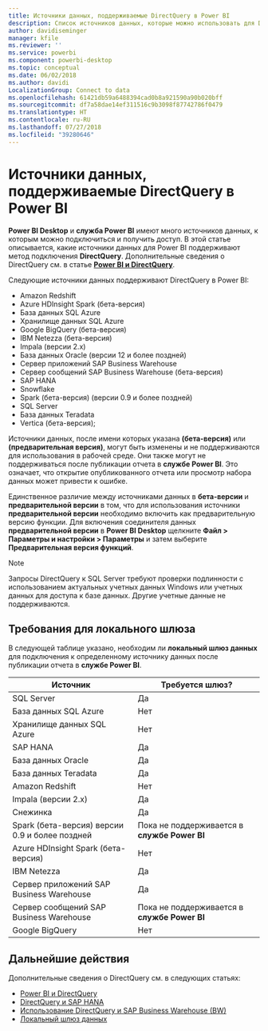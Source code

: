```yaml
---
title: Источники данных, поддерживаемые DirectQuery в Power BI
description: Список источников данных, которые можно использовать для DirectQuery.
author: davidiseminger
manager: kfile
ms.reviewer: ''
ms.service: powerbi
ms.component: powerbi-desktop
ms.topic: conceptual
ms.date: 06/02/2018
ms.author: davidi
LocalizationGroup: Connect to data
ms.openlocfilehash: 61421db59a6488394cad0b8a921590a90b020bff
ms.sourcegitcommit: df7a58dae14ef311516c9b3098f87742786f0479
ms.translationtype: HT
ms.contentlocale: ru-RU
ms.lasthandoff: 07/27/2018
ms.locfileid: "39280646"
---
```

# <a name="data-sources-supported-by-directquery-in-power-bi"></a>Источники данных, поддерживаемые DirectQuery в Power BI
**Power BI Desktop** и **служба Power BI** имеют много источников данных, к которым можно подключиться и получить доступ. В этой статье описывается, какие источники данных для Power BI поддерживают метод подключения **DirectQuery**. Дополнительные сведения о DirectQuery см. в статье [**Power BI и DirectQuery**](desktop-directquery-about.md).

Следующие источники данных поддерживают DirectQuery в Power BI:

* Amazon Redshift
* Azure HDInsight Spark (бета-версия)
* База данных SQL Azure
* Хранилище данных SQL Azure
* Google BigQuery (бета-версия)
* IBM Netezza (бета-версия)
* Impala (версии 2.x)
* База данных Oracle (версии 12 и более поздней)
* Сервер приложений SAP Business Warehouse
* Сервер сообщений SAP Business Warehouse (бета-версия)
* SAP HANA
* Snowflake
* Spark (бета-версия) (версии 0.9 и более поздней)
* SQL Server
* База данных Teradata
* Vertica (бета-версия);

Источники данных, после имени которых указана **(бета-версия)** или **(предварительная версия)**, могут быть изменены и не поддерживаются для использования в рабочей среде. Они также могут не поддерживаться после публикации отчета в **службе Power BI**. Это означает, что открытие опубликованного отчета или просмотр набора данных может привести к ошибке.

Единственное различие между источниками данных в **бета-версии** и **предварительной версии** в том, что для использования источники **предварительной версии** необходимо включить как предварительную версию функции. Для включения соединителя данных **предварительной версии** в **Power BI Desktop** щелкните **Файл > Параметры и настройки > Параметры** и затем выберите **Предварительная версия функций**.

> [!NOTE]
> Запросы DirectQuery к SQL Server требуют проверки подлинности с использованием актуальных учетных данных Windows или учетных данных для доступа к базе данных. Другие учетные данные не поддерживаются.
>

## <a name="on-premises-gateway-requirements"></a>Требования для локального шлюза
В следующей таблице указано, необходим ли **локальный шлюз данных** для подключения к определенному источнику данных после публикации отчета в **службе Power BI**.

| Источник | Требуется шлюз? |
| --- | --- |
| SQL Server |Да |
| База данных SQL Azure |Нет |
| Хранилище данных SQL Azure |Нет |
| SAP HANA |Да |
| База данных Oracle |Да |
| База данных Teradata |Да |
| Amazon Redshift |Нет |
| Impala (версии 2.x) |Да |
| Снежинка |Да |
| Spark (бета-версия) версии 0.9 и более поздней |Пока не поддерживается в **службе Power BI** |
| Azure HDInsight Spark (бета-версия) |Нет |
| IBM Netezza |Да |
| Сервер приложений SAP Business Warehouse |Да |
| Сервер сообщений SAP Business Warehouse |Пока не поддерживается в **службе Power BI** |
| Google BigQuery |Нет |


## <a name="next-steps"></a>Дальнейшие действия
Дополнительные сведения о DirectQuery см. в следующих статьях:

* [Power BI и DirectQuery](desktop-directquery-about.md)
* [DirectQuery и SAP HANA](desktop-directquery-sap-hana.md)
* [Использование DirectQuery и SAP Business Warehouse (BW)](desktop-directquery-sap-bw.md)
* [Локальный шлюз данных](service-gateway-onprem.md)

